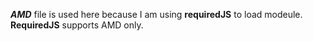 _**AMD**_ file  is used here because I am using **requiredJS** to load modeule. **RequiredJS** supports AMD only.
